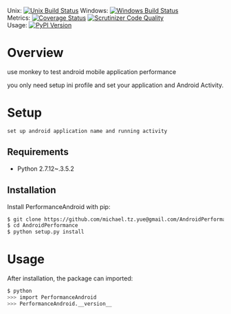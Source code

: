 Unix: [![Unix Build Status](https://img.shields.io/travis/michael.tz.yue@gmail.com/AndroidPerformance/master.svg)](https://travis-ci.org/michael.tz.yue@gmail.com/AndroidPerformance) Windows: [![Windows Build Status](https://img.shields.io/appveyor/ci/michael.tz.yue@gmail.com/AndroidPerformance/master.svg)](https://ci.appveyor.com/project/michael.tz.yue@gmail.com/AndroidPerformance)<br>Metrics: [![Coverage Status](https://img.shields.io/coveralls/michael.tz.yue@gmail.com/AndroidPerformance/master.svg)](https://coveralls.io/r/michael.tz.yue@gmail.com/AndroidPerformance) [![Scrutinizer Code Quality](https://img.shields.io/scrutinizer/g/michael.tz.yue@gmail.com/AndroidPerformance.svg)](https://scrutinizer-ci.com/g/michael.tz.yue@gmail.com/AndroidPerformance/?branch=master)<br>Usage: [![PyPI Version](https://img.shields.io/pypi/v/PerformanceAndroid.svg)](https://pypi.python.org/pypi/PerformanceAndroid)

# Overview

use monkey to test android mobile application performance

you only need setup ini profile and set your application and Android Activity.



# Setup
    set up android application name and running activity
    
   
## Requirements

* Python 2.7.12~.3.5.2

## Installation

Install PerformanceAndroid with pip:


```sh
$ git clone https://github.com/michael.tz.yue@gmail.com/AndroidPerformance.git
$ cd AndroidPerformance
$ python setup.py install
```

# Usage

After installation, the package can imported:

```sh
$ python
>>> import PerformanceAndroid
>>> PerformanceAndroid.__version__
```

